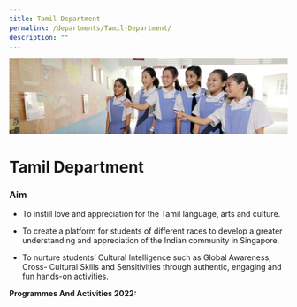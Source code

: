 ```yaml
---
title: Tamil Department
permalink: /departments/Tamil-Department/
description: ""
---
```

![](/images/Departments.jpg)

Tamil Department
================


### Aim


*   To instill love and appreciation for the Tamil language, arts and culture.
*   To create a platform for students of different races to develop a greater understanding and appreciation of the Indian community in Singapore.

*   To nurture students’ Cultural Intelligence such as Global Awareness, Cross- Cultural Skills and Sensitivities through authentic, engaging and fun hands-on activities.

<b>Programmes And Activities 2022:</b>